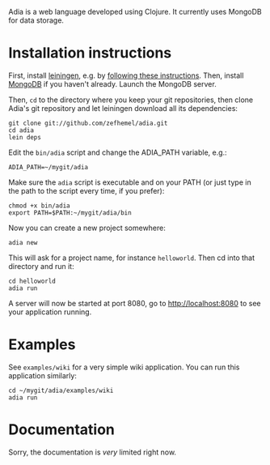 Adia is a web language developed using Clojure. It currently uses MongoDB for data storage.

Installation instructions
=========================

First, install [leiningen](http://github.com/technomancy/leiningen), e.g. by [following these instructions](http://zef.me/2470/building-clojure-projects-with-leiningen). Then, install [MongoDB](http://www.mongodb.org) if you haven't already. Launch the MongoDB server.

Then, `cd` to the directory where you keep your git repositories, then clone
Adia's git repository and let leiningen download all its dependencies:

    git clone git://github.com/zefhemel/adia.git
    cd adia
    lein deps

Edit the `bin/adia` script and change the ADIA_PATH variable, e.g.:

    ADIA_PATH=~/mygit/adia

Make sure the `adia` script is executable and on your PATH (or just type in the path to the script every time, if you prefer):

    chmod +x bin/adia
    export PATH=$PATH:~/mygit/adia/bin

Now you can create a new project somewhere:

    adia new

This will ask for a project name, for instance `helloworld`. Then cd into that directory and run it:

    cd helloworld
    adia run

A server will now be started at port 8080, go to [http://localhost:8080](http://localhost:8080) to see your application running. 

Examples
========

See `examples/wiki` for a very simple wiki application. You can run this application similarly:

    cd ~/mygit/adia/examples/wiki
    adia run

Documentation
=============

Sorry, the documentation is *very* limited right now.